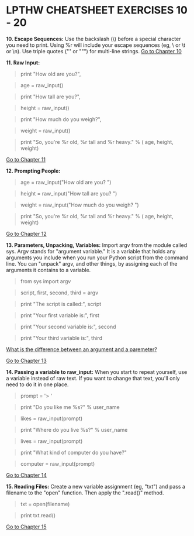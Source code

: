 LPTHW CHEATSHEET EXERCISES 10 - 20
=======
**10\. Escape Sequences:**
Use the backslash (\\) before a special character you need to print. Using %r will include your escape sequences (eg, \\ or \\t or \\n). Use triple quotes (''' or """) for multi-line strings. [Go to Chapter 10](http://learnpythonthehardway.org/book/ex10.html)


**11\. Raw Input:**
> print "How old are you?",

> age = raw_input()

> print "How tall are you?",

> height = raw_input()

> print "How much do you weigh?",

> weight = raw_input()

> print "So, you're %r old, %r tall and %r heavy." % (
    age, height, weight)
    
[Go to Chapter 11](http://learnpythonthehardway.org/book/ex11.html)


**12\. Prompting People:**
> age = raw_input("How old are you? ")

> height = raw_input("How tall are you? ")

> weight = raw_input("How much do you weigh? ")

> print "So, you're %r old, %r tall and %r heavy." % ( age, height, weight)

[Go to Chapter 12](http://learnpythonthehardway.org/book/ex12.html)


**13\. Parameters, Unpacking, Variables:**
Import argv from the module called sys. Argv stands for "argument variable." It is a variable that holds any arguments you include when you run your Python script from the command line. You can "unpack" argv, and other things, by assigning each of the arguments it contains to a variable.

>from sys import argv


>script, first, second, third = argv


>print "The script is called:", script

>print "Your first variable is:", first

>print "Your second variable is:", second

>print "Your third variable is:", third

[What is the difference between an argument and a paremeter?](http://stackoverflow.com/questions/3176310/difference-between-parameter-and-argument)

[Go to Chapter 13](http://learnpythonthehardway.org/book/ex13.html)


**14\. Passing a variable to raw_input:** When you start to repeat yourself, use a variable instead of raw text. If you want to change 
that text, you'll only need to do it in one place.

>prompt = '> '


>print "Do you like me %s?" % user_name

>likes = raw_input(prompt)


>print "Where do you live %s?" % user_name

>lives = raw_input(prompt)


>print "What kind of computer do you have?"

>computer = raw_input(prompt)

[Go to Chapter 14](http://learnpythonthehardway.org/book/ex14.html)


**15\. Reading Files:** Create a new variable assignment (eg, "txt") and pass a filename to the "open" function. Then apply the ".read()" method.

>txt = open(filename)


>print txt.read()

[Go to Chapter 15](http://learnpythonthehardway.org/book/ex15.html)
